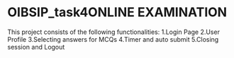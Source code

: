 # OIBSIP_task4ONLINE EXAMINATION 
This project consists of the following functionalities: 1.Login Page 2.User Profile 3.Selecting answers for MCQs 4.Timer and auto submit 5.Closing session and Logout
